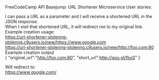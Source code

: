 FreeCodeCamp API Basejump: URL Shortener Microservice
User stories:

I can pass a URL as a parameter and I will receive a shortened URL in the JSON response. <br />
When I visit that shortened URL, it will redirect me to my original link. <br />
Example creation usage: <br />
https://url-shortener-stolenng-stolenng.c9users.io/new/https://www.google.com <br />
https://url-shortener-stolenng-stolenng.c9users.io/new/http://foo.com:80 <br />
Example creation output <br />
{ "original_url":"http://foo.com:80", "short_url":http://goo.gl/fbsS" } <br />

Will redirect to: <br /> 
https://www.google.com/ <br />